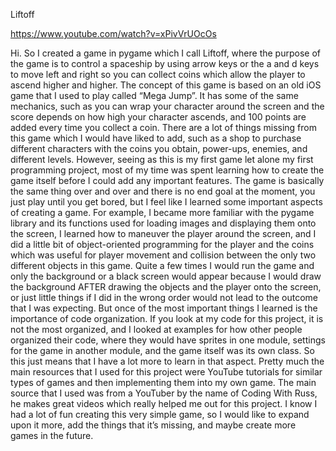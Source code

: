 Liftoff

https://www.youtube.com/watch?v=xPivVrUOcOs

Hi. So I created a game in pygame which I call Liftoff, where the purpose of the game is to control a spaceship by using arrow keys or the a and d keys to move left and right so you can collect coins which allow the player to ascend higher and higher. The concept of this game is based on an old iOS game that I used to play called “Mega Jump”. It has some of the same mechanics, such as you can wrap your character around the screen and the score depends on how high your character ascends, and 100 points are added every time you collect a coin. 
There are a lot of things missing from this game which I would have liked to add, such as a shop to purchase different characters with the coins you obtain, power-ups, enemies, and different levels. However, seeing as this is my first game let alone my first programming project, most of my time was spent learning how to create the game itself before I could add any important features. 
The game is basically the same thing over and over and there is no end goal at the moment, you just play until you get bored, but I feel like I learned some important aspects of creating a game. For example, I became more familiar with the pygame library and its functions used for loading images and displaying them onto the screen, I learned how to maneuver the player around the screen, and I did a little bit of object-oriented programming for the player and the coins which was useful for player movement and collision between the only two different objects in this game. 
Quite a few times I would run the game and only the background or a black screen would appear because I would draw the background AFTER drawing the objects and the player onto the screen, or just little things if I did in the wrong order would not lead to the outcome that I was expecting. But once of the most important things I learned is the importance of code organization. If you look at my code for this project, it is not the most organized, and I looked at examples for how other people organized their code, where they would have sprites in one module, settings for the game in another module, and the game itself was its own class. So this just means that I have a lot more to learn in that aspect.
Pretty much the main resources that I used for this project were YouTube tutorials for similar types of games and then implementing them into my own game. The main source that I used was from a YouTuber by the name of Coding With Russ, he makes great videos which really helped me out for this project. I know I had a lot of fun creating this very simple game, so I would like to expand upon it more, add the things that it’s missing, and maybe create more games in the future.
